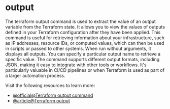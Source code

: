 # output

The terraform output command is used to extract the value of an output variable from the Terraform state. It allows you to view the values of outputs defined in your Terraform configuration after they have been applied. This command is useful for retrieving information about your infrastructure, such as IP addresses, resource IDs, or computed values, which can then be used in scripts or passed to other systems. When run without arguments, it displays all outputs. You can specify a particular output name to retrieve a specific value. The command supports different output formats, including JSON, making it easy to integrate with other tools or workflows. It's particularly valuable in CI/CD pipelines or when Terraform is used as part of a larger automation process.

Visit the following resources to learn more:

- [@official@Terraform output command](https://developer.hashicorp.com/terraform/cli/commands/output)
- [@article@Terraform output](https://learning-ocean.com/tutorials/terraform/terraform-output/)
